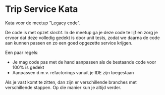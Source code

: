# Trip Service Kata
Kata voor de meetup "Legacy code".

De code is met opzet *slecht*. In de meetup ga je deze code te lijf en zorg je ervoor dat deze volledig gedekt is door unit tests, zodat we daarna de code aan kunnen passen en zo een goed opgezette service krijgen.

Een paar regels:

* Je mag code pas met de hand aanpassen als de bestaande code voor 100% is gedekt
* Aanpassen d.m.v. refactorings vanuit je IDE zijn toegestaan

Als je vast komt te zitten, dan zijn er verschillende branches met verschillende stappen. Op die manier kun je altijd verder.